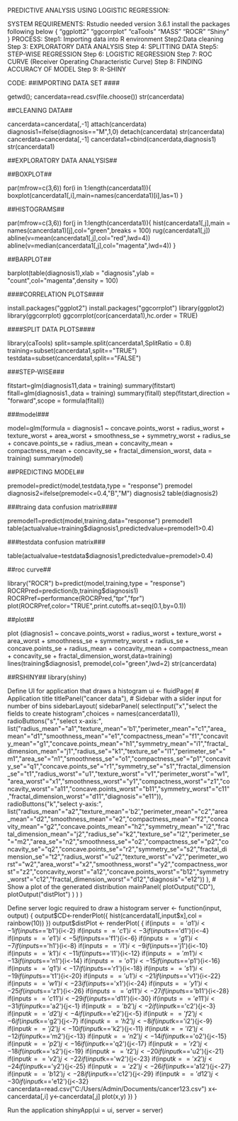 PREDICTIVE ANALYSIS USING LOGISTIC REGRESSION:

SYSTEM REQUIREMENTS: Rstudio needed version 3.6.1 install the packages following below { “ggplott2” “ggcorrplot” “caTools” “MASS” “ROCR” “Shiny” } PROCESS: Step1: Importing data into R environment Step2:Data cleaning Step 3: EXPLORATORY DATA ANALYSIS Step 4: SPLITTING DATA Step5: STEP-WISE REGRESSION Step 6: LOGISTIC REGRESSION Step 7: ROC CURVE (Receiver Operating Characteristic Curve) Step 8: FINDING ACCURACY OF MODEL Step 9: R-SHINY

CODE: ##IMPORTING DATA SET ####

getwd(); cancerdata=read.csv(file.choose()) str(cancerdata)

##CLEANING DATA##

cancerdata=cancerdata[,-1] attach(cancerdata) diagnosis1=ifelse(diagnosis=="M",1,0) detach(cancerdata) str(cancerdata) cancerdata=cancerdata[,-1] cancerdata1=cbind(cancerdata,diagnosis1) str(cancerdata1)

##EXPLORATORY DATA ANALYSIS##

##BOXPLOT##

par(mfrow=c(3,6)) for(i in 1:length(cancerdata1)){ boxplot(cancerdata1[,i],main=names(cancerdata1)[i],las=1) }

##HISTOGRAMS##

par(mfrow=c(3,6)) for(j in 1:length(cancerdata1)){ hist(cancerdata1[,j],main = names(cancerdata1)[j],col="green",breaks = 100) rug(cancerdata1[,j]) abline(v=mean(cancerdata1[,j],col="red",lwd=4)) abline(v=median(cancerdata1[,j],col="magenta",lwd=4)) }

##BARPLOT##

barplot(table(diagnosis1),xlab = "diagnosis",ylab = "count",col="magenta",density = 100)

####CORRELATION PLOTS####

install.packages("ggplot2") install.packages("ggcorrplot") library(ggplot2) library(ggcorrplot) ggcorrplot(cor(cancerdata1),hc.order = TRUE)

####SPLIT DATA PLOTS####

library(caTools) split=sample.split(cancerdata1,SplitRatio = 0.8) training=subset(cancerdata1,split=="TRUE") testdata=subset(cancerdata1,split=="FALSE")

###STEP-WISE###

fitstart=glm(diagnosis11,data = training) summary(fitstart) fitall=glm(diagnosis1.,data = training) summary(fitall) step(fitstart,direction = "forward",scope = formula(fitall))

###model###

model=glm(formula = diagnosis1 ~ concave.points_worst + radius_worst + texture_worst + area_worst + smoothness_se + symmetry_worst + radius_se + concave.points_se + radius_mean + concavity_mean + compactness_mean + concavity_se + fractal_dimension_worst, data = training) summary(model)

##PREDICTING MODEL##

premodel=predict(model,testdata,type = "response") premodel diagnosis2=ifelse(premodel<=0.4,"B","M") diagnosis2 table(diagnosis2)

###traing data confusion matrix####

premodel1=predict(model,training,data="response") premodel1 table(actualvalue=training$diagnosis1,predictedvalue=premodel1>0.4)

###testdata confusion matrix###

table(actualvalue=testdata$diagnosis1,predictedvalue=premodel>0.4)

##roc curve##

library("ROCR") b=predict(model,training,type = "response") ROCRPred=prediction(b,training$diagnosis1) ROCRPref=performance(ROCRPred,"tpr","fpr") plot(ROCRPref,color="TRUE",print.cutoffs.at=seq(0.1,by=0.1))

##plot##

plot (diagnosis1 ~ concave.points_worst + radius_worst + texture_worst + area_worst + smoothness_se + symmetry_worst + radius_se + concave.points_se + radius_mean + concavity_mean + compactness_mean + concavity_se + fractal_dimension_worst,data=training) lines(training$diagnosis1, premodel,col="green",lwd=2) str(cancerdata)

##RSHINY## library(shiny)

Define UI for application that draws a histogram
ui <- fluidPage( # Application title titlePanel("cancer data"), # Sidebar with a slider input for number of bins sidebarLayout( sidebarPanel( selectInput("x","select the fields to create histogram",choices = names(cancerdata1)), radioButtons("s","select x-axis:", list("radius_mean"="a1","texture_mean"='b1',"perimeter_mean"="c1","area_mean"="d1","smoothness_mean"="e1","compactness_mean"="f1","concavity_mean"="g1","concave.points_mean"="h1","symmetry_mean"="i1","fractal_dimension_mean"="j1","radius_se"="k1","texture_se"="l1","perimeter_se"="m1","area_se"="n1","smoothness_se"="o1","compactness_se"="p1","concavity_se"="q1","concave.points_se"="r1","symmetry_se"="s1","fractal_dimension_se"="t1","radius_worst"="u1","texture_worst"="v1","perimeter_worst"="w1","area_worst"="x1","smoothness_worst"="y1","compactness_worst"="z1","concavity_worst"="a11","concave.points_worst"="b11","symmetry_worst"="c11","fractal_dimension_worst"="d11","diagnosis"="e11")), radioButtons("k","select y-axis:", list("radius_mean"="a2","texture_mean"='b2',"perimeter_mean"="c2","area_mean"="d2","smoothness_mean"="e2","compactness_mean"="f2","concavity_mean"="g2","concave.points_mean"="h2","symmetry_mean"="i2","fractal_dimension_mean"="j2","radius_se"="k2","texture_se"="l2","perimeter_se"="m2","area_se"="n2","smoothness_se"="o2","compactness_se"="p2","concavity_se"="q2","concave.points_se"="r2","symmetry_se"="s2","fractal_dimension_se"="t2","radius_worst"="u2","texture_worst"="v2","perimeter_worst"="w2","area_worst"="x2","smoothness_worst"="y2","compactness_worst"="z2","concavity_worst"="a12","concave.points_worst"="b12","symmetry_worst"="c12","fractal_dimension_worst"="d12","diagnosis"="e12")) ), # Show a plot of the generated distribution mainPanel( plotOutput("CD"), plotOutput("distPlot") ) ) )

Define server logic required to draw a histogram
server <- function(input, output) { output$CD<-renderPlot({ hist(cancerdata1[,input$x],col = rainbow(10)) }) output$distPlot <- renderPlot( { if(input$s=='a1'){i<-1} if(input$s=='b1'){i<-2} if(input$s=='c1'){i<-3} if(input$s=='d1'){i<-4} if(input$s=='e1'){i<-5} if(input$s=='f1'){i<-6} if(input$s=='g1'){i<-7} if(input$s=='h1'){i<-8} if(input$s=='i1'){i<-9} if(input$s=='j1'){i<-10} if(input$s=='k1'){i<-11} if(input$s=='l1'){i<-12} if(input$s=='m1'){i<-13} if(input$s=='n1'){i<-14} if(input$s=='o1'){i<-15} if(input$s=='p1'){i<-16} if(input$s=='q1'){i<-17} if(input$s=='r1'){i<-18} if(input$s=='s1'){i<-19} if(input$s=='t1'){i<-20} if(input$s=='u1'){i<-21} if(input$s=='v1'){i<-22} if(input$s=='w1'){i<-23} if(input$s=='x1'){i<-24} if(input$s=='y1'){i<-25} if(input$s=='z1'){i<-26} if(input$s=='a11'){i<-27} if(input$s=='b11'){i<-28} if(input$s=='c11'){i<-29} if(input$s=='d11'){i<-30} if(input$s=='e11'){i<-31} if(input$k=='a2'){j<-1} if(input$k=='b2'){j<-2} if(input$k=='c2'){j<-3} if(input$k=='d2'){j<-4} if(input$k=='e2'){j<-5} if(input$k=='f2'){j<-6} if(input$k=='g2'){j<-7} if(input$k=='h2'){j<-8} if(input$k=='i2'){j<-9} if(input$k=='j2'){j<-10} if(input$k=='k2'){j<-11} if(input$k=='l2'){j<-12} if(input$k=='m2'){j<-13} if(input$k=='n2'){j<-14} if(input$k=='o2'){j<-15} if(input$k=='p2'){j<-16} if(input$k=='q2'){j<-17} if(input$k=='r2'){j<-18} if(input$k=='s2'){j<-19} if(input$k=='t2'){j<-20} if(input$k=='u2'){j<-21} if(input$k=='v2'){j<-22} if(input$k=='w2'){j<-23} if(input$k=='x2'){j<-24} if(input$k=='y2'){j<-25} if(input$k=='z2'){j<-26} if(input$k=='a12'){j<-27} if(input$k=='b12'){j<-28} if(input$k=='c12'){j<-29} if(input$k=='d12'){j<-30} if(input$k=='e12'){j<-32} cancerdata=read.csv("C:/Users/Admin/Documents/cancer123.csv") x<-cancerdata[,i] y<-cancerdata[,j] plot(x,y) }) }

Run the application
shinyApp(ui = ui, server = server)
